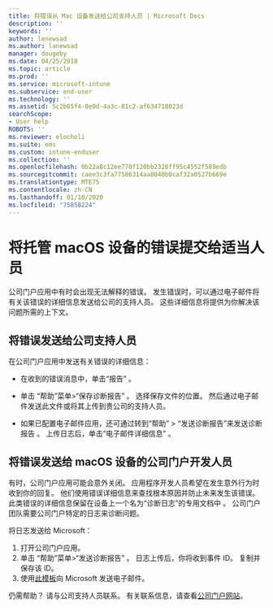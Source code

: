 ```yaml
---
title: 将错误从 Mac 设备发送给公司支持人员 | Microsoft Docs
description: ''
keywords: ''
author: lenewsad
ms.author: lanewsad
manager: dougeby
ms.date: 04/25/2018
ms.topic: article
ms.prod: ''
ms.service: microsoft-intune
ms.subservice: end-user
ms.technology: ''
ms.assetid: 5c2b65f4-0e0d-4a3c-81c2-af634718023d
searchScope:
- User help
ROBOTS: ''
ms.reviewer: elocholi
ms.suite: ems
ms.custom: intune-enduser
ms.collection: ''
ms.openlocfilehash: 0b22a8c12ee770f120bb2328ff95c4552f589edb
ms.sourcegitcommit: caee3c3fa77586314aa8040b0caf32a0527b669e
ms.translationtype: MTE75
ms.contentlocale: zh-CN
ms.lasthandoff: 01/10/2020
ms.locfileid: "75858224"
---
```

# <a name="submit-errors-to-the-right-people-for-your-managed-macos-device"></a>将托管 macOS 设备的错误提交给适当人员

公司门户应用中有时会出现无法解释的错误。 发生错误时，可以通过电子邮件将有关该错误的详细信息发送给公司的支持人员。 这些详细信息将提供为你解决该问题所需的上下文。

## <a name="send-errors-to-your-company-support"></a>将错误发送给公司支持人员

在公司门户应用中发送有关错误的详细信息：

- 在收到的错误消息中，单击“报告”  。

- 单击  “帮助”菜单>“保存诊断报告”  。 选择保存文件的位置。 然后通过电子邮件发送此文件或将其上传到贵公司的支持人员。

- 如果已配置电子邮件应用，还可通过转到“帮助” > “发送诊断报告”来发送诊断报告   。 上传日志后，单击“电子邮件详细信息”  。

## <a name="send-errors-to-the-company-portal-developers-for-macos-devices"></a>将错误发送给 macOS 设备的公司门户开发人员

有时，公司门户应用可能会意外关闭。 应用程序开发人员希望在发生意外行为时收到你的回复。 他们使用错误详细信息来查找根本原因并防止未来发生该错误。 此类错误的详细信息保留在设备上一个名为“诊断日志”的专用文档中  。 公司门户团队需要公司门户特定的日志来诊断问题。

将日志发送给 Microsoft：

1. 打开公司门户应用。
2. 单击  “帮助”菜单>“发送诊断报告”  。  日志上传后，你将收到事件 ID。 复制并保存该 ID。
3. 使用<a href="mailto:IntuneCPiOSfeedback@microsoft.com?subject=My Company Portal App Closed Unexpectedly&body=Paste your incident ID and describe the incident here.">此模板</a>向 Microsoft 发送电子邮件。

仍需帮助？ 请与公司支持人员联系。 有关联系信息，请查看[公司门户网站](https://go.microsoft.com/fwlink/?linkid=2010980)。

